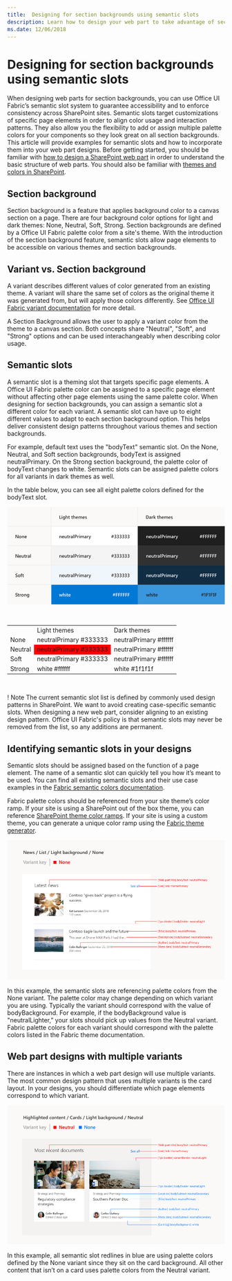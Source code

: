 ```yaml
---
title:  Designing for section backgrounds using semantic slots
description: Learn how to design your web part to take advantage of section backgrounds using semantic slots.
ms.date: 12/06/2018
---
```


# Designing for section backgrounds using semantic slots

When designing web parts for section backgrounds, you can use Office UI Fabric’s semantic slot system to guarantee accessibility and to enforce consistency across SharePoint sites. Semantic slots target customizations of specific page elements in order to align color usage and interaction patterns. They also allow you the flexibility to add or assign multiple palette colors for your components so they look great on all section backgrounds. This article will provide examples for semantic slots and how to incorporate them into your web part designs. Before getting started, you should be familiar with [how to design a SharePoint web part](https://docs.microsoft.com/en-us/sharepoint/dev/design/design-a-web-part) in order to understand the basic structure of web parts. You should also be familiar with [themes and colors in SharePoint](https://docs.microsoft.com/en-us/sharepoint/dev/design/themes-colors).

## Section background

Section background is a feature that applies background color to a canvas section on a page. There are four background color options for light and dark themes: None, Neutral, Soft, Strong. Section backgrounds are defined by a Office UI Fabric palette color from a site's theme. With the introduction of the section background feature, semantic slots allow page elements to be accessible on various themes and section backgrounds.

## Variant vs. Section background

A variant describes different values of color generated from an existing theme. A variant will share the same set of colors as the original theme it was generated from, but will apply those colors differently. See [Office UI Fabric variant documentation](https://github.com/OfficeDev/office-ui-fabric-react/blob/master/packages/variants/README.md) for more detail.

A Section Background allows the user to apply a variant color from the theme to a canvas section. Both concepts share "Neutral", "Soft", and "Strong" options and can be used interachangeably when describing color usage.

## Semantic slots

A semantic slot is a theming slot that targets specific page elements. A Office UI Fabric palette color can be assigned to a specific page element without affecting other page elements using the same palette color. When designing for section backgrounds, you can assign a semantic slot a different color for each variant. A semantic slot can have up to eight different values to adapt to each section background option. This helps deliver consistent design patterns throughout various themes and section backgrounds.

For example, default text uses the "bodyText" semantic slot. On the None, Neutral, and Soft section backgrounds, bodyText is assigned neutralPrimary. On the Strong section background, the palette color of bodyText changes to white. Semantic slots can be assigned palette colors for all variants in dark themes as well.

In the table below, you can see all eight palette colors defined for the bodyText slot. 

![Example table showing semantic slots on light and dark theme variants](../images/doc-semantic-slot-940px-table.png)

<br/> 
<table>
<tr>
<td> </td>
<td> Light themes</td>
<td> Dark themes</td>
</tr>
<tr>
<td>None</td>
<td>neutralPrimary #333333</td>
<td>neutralPrimary #ffffff</td>
</tr>
<tr>
<td>Neutral</td>
<td style="background-color:red">neutralPrimary #333333</td>
<td>neutralPrimary #ffffff</td>
</tr>
<tr>
<td>Soft</td>
<td>neutralPrimary #333333</td>
<td>neutralPrimary #ffffff</td>
</tr>
<tr>
<td>Strong</td>
<td>white #ffffff</td>
<td>white #1f1f1f</td>
</tr>
</table>
<br/>

! Note
The current semantic slot list is defined by commonly used design patterns in SharePoint. We want to avoid creating case-specific semantic slots. When designing a new web part, consider aligning to an existing design pattern. Office UI Fabric's policy is that semantic slots may never be removed from the list, so any additions are permanent.

## Identifying semantic slots in your designs

Semantic slots should be assigned based on the function of a page element. The name of a semantic slot can quickly tell you how it’s meant to be used. You can find all existing semantic slots and their use case examples in the [Fabric semantic colors documentation](https://github.com/OfficeDev/office-ui-fabric-react/blob/master/packages/styling/src/interfaces/ISemanticColors.ts).

Fabric palette colors should be referenced from your site theme’s color ramp. If your site is using a SharePoint out of the box theme, you can reference [SharePoint theme color ramps](https://fluentfabric.azurewebsites.net/#/color/products). If your site is using a custom theme, you can generate a unique color ramp using the [Fabric theme generator](https://developer.microsoft.com/en-us/fabric#/styles/themegenerator).

![Example of redlines for a web part in the None section background](../images/doc-semantic-slot-1.png)

In this example, the semantic slots are referencing palette colors from the None variant. The palette color may change depending on which variant you are using. Typically the variant should correspond with the value of bodyBackground. For example, if the bodyBackground value is "neutralLighter,” your slots should pick up values from the Neutral variant. Fabric palette colors for each variant should correspond with the palette colors listed in the Fabric theme documentation.

## Web part designs with multiple variants

There are instances in which a web part design will use multiple variants. The most common design pattern that uses multiple variants is the card layout. In your designs, you should differentiate which page elements correspond to which variant.

![Example of multiple variant redlines for a web part in the Neutral section background](../images/doc-semantic-slot-2.png)

In this example, all semantic slot redlines in blue are using palette colors defined by the None variant since they sit on the card background. All other content that isn’t on a card uses palette colors from the Neutral variant.
